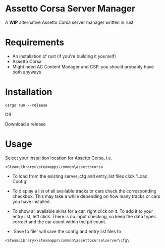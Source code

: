 # Assetto Corsa Server Manager
A **WIP** alternative Assetto Corsa server manager written in rust

# Requirements
- An installation of rust (if you're building it yourself)
- Assetto Corsa
- Might need AC Content Manager and CSP, you should probably have both anyways

# Installation

`cargo run --release`

OR

Download a release

# Usage

Select your installtion location for Assetto Corsa, i.e.

`<SteamLibrary>\steamapps\common\assettocorsa`

- To load from the existing server_cfg and entry_list files click 'Load Config'

- To display a list of all available tracks or cars check the corresponding checkbox. This may take a while depending on how many tracks or cars you have installed. 

- To show all available skins for a car, right click on it. To add it to your entry list, left click. There is no input checking, so keep the data types correct and the car count within the pit count.

- 'Save to file' will save the config and entry list files to

`<SteamLibrary>\steamapps\common\assettocorsa\server\cfg\`

